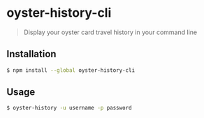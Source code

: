 # oyster-history-cli

> Display your oyster card travel history in your command line

## Installation
```sh
$ npm install --global oyster-history-cli
```

## Usage
```sh
$ oyster-history -u username -p password
```
